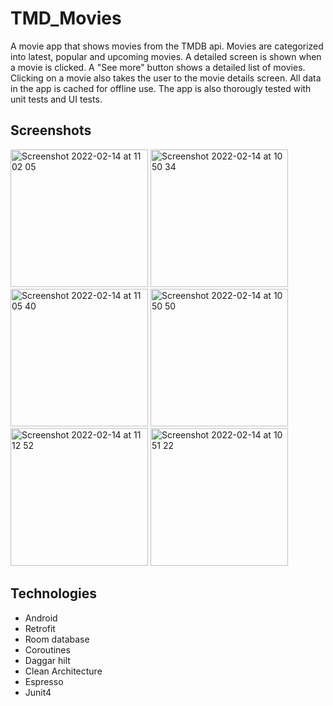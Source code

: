 # TMD_Movies
A movie app that shows movies from the TMDB api. Movies are categorized into latest, popular and upcoming movies. A detailed screen is shown when a movie is clicked.
A "See more" button shows a detailed list of movies. Clicking on a movie also takes the user to the movie details screen.
All data in the app is cached for offline use.
The app is also thorougly tested with unit tests and UI tests.

## Screenshots
<img width="220" alt="Screenshot 2022-02-14 at 11 02 05" src="https://user-images.githubusercontent.com/46701145/153842776-da28a533-95ef-4426-a516-745ddb1c62ab.png">     <img width="220" alt="Screenshot 2022-02-14 at 10 50 34" src="https://user-images.githubusercontent.com/46701145/153840882-9f652d9e-d71a-4d9c-b62e-8d9fd6759803.png">     <img width="220" alt="Screenshot 2022-02-14 at 11 05 40" src="https://user-images.githubusercontent.com/46701145/153843310-8fa067c9-8f61-47c7-9f3b-17bec52fb6e5.png">     <img width="220" alt="Screenshot 2022-02-14 at 10 50 50" src="https://user-images.githubusercontent.com/46701145/153841081-8ab372ce-062b-4f77-81c0-205d0ae09554.png">     <img width="220" alt="Screenshot 2022-02-14 at 11 12 52" src="https://user-images.githubusercontent.com/46701145/153844481-8248477e-fafc-4f1c-9a14-c8856d9e667c.png">     <img width="220" alt="Screenshot 2022-02-14 at 10 51 22" src="https://user-images.githubusercontent.com/46701145/153841356-0a70bcb8-ac50-439a-9b05-87fdb206bda8.png">

## Technologies
* Android
* Retrofit
* Room database
* Coroutines
* Daggar hilt
* Clean Architecture
* Espresso
* Junit4
